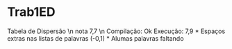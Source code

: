 # Trab1ED
Tabela de Dispersão \n
nota 7,7 \n
Compilação: Ok Execução: 7,9 * Espaços extras nas listas de palavras (-0,1) * Alumas palavras faltando
